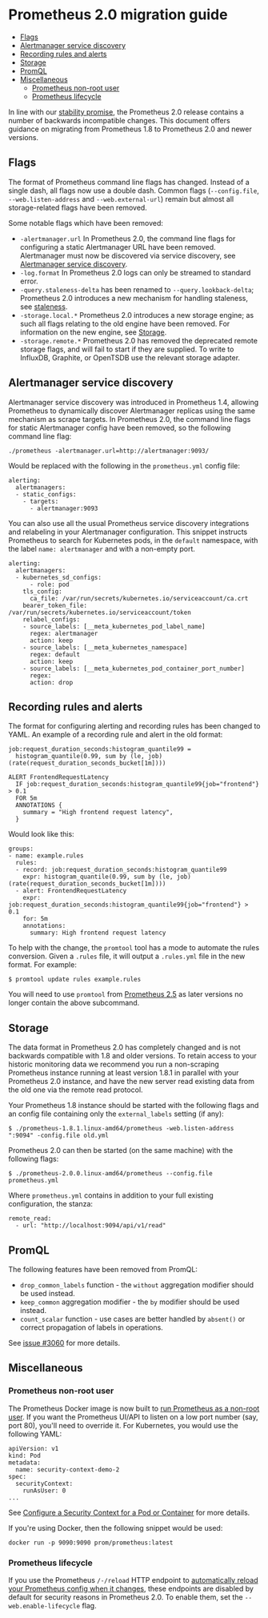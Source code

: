 # Prometheus 2.0 migration guide

- [Flags ](https://prometheus.io/docs/prometheus/latest/migration/#flags)
- [Alertmanager service discovery ](https://prometheus.io/docs/prometheus/latest/migration/#alertmanager-service-discovery)
- [Recording rules and alerts ](https://prometheus.io/docs/prometheus/latest/migration/#recording-rules-and-alerts)
- [Storage ](https://prometheus.io/docs/prometheus/latest/migration/#storage)
- [PromQL ](https://prometheus.io/docs/prometheus/latest/migration/#promql)
- [Miscellaneous ](https://prometheus.io/docs/prometheus/latest/migration/#miscellaneous)
  - [Prometheus non-root user ](https://prometheus.io/docs/prometheus/latest/migration/#prometheus-non-root-user)
  - [Prometheus lifecycle ](https://prometheus.io/docs/prometheus/latest/migration/#prometheus-lifecycle)

In line with our [stability promise](https://prometheus.io/blog/2016/07/18/prometheus-1-0-released/#fine-print), the Prometheus 2.0 release contains a number of backwards incompatible changes. This document offers guidance on migrating from Prometheus 1.8 to Prometheus 2.0 and newer versions.

## Flags

The format of Prometheus command line flags has changed. Instead of a single dash, all flags now use a double dash. Common flags (`--config.file`, `--web.listen-address` and `--web.external-url`) remain but almost all storage-related flags have been removed.

Some notable flags which have been removed:

- `-alertmanager.url` In Prometheus 2.0, the command line flags for configuring a static Alertmanager URL have been removed. Alertmanager must now be discovered via service discovery, see [Alertmanager service discovery](https://prometheus.io/docs/prometheus/latest/migration/#alertmanager-service-discovery).
- `-log.format` In Prometheus 2.0 logs can only be streamed to standard error.
- `-query.staleness-delta` has been renamed to `--query.lookback-delta`; Prometheus 2.0 introduces a new mechanism for handling staleness, see [staleness](https://prometheus.io/docs/prometheus/latest/querying/basics/#staleness).
- `-storage.local.*` Prometheus 2.0 introduces a new storage engine; as such all flags relating to the old engine have been removed.  For information on the new engine, see [Storage](https://prometheus.io/docs/prometheus/latest/migration/#storage).
- `-storage.remote.*` Prometheus 2.0 has removed the deprecated remote storage flags, and will fail to start if they are supplied. To write to InfluxDB, Graphite, or OpenTSDB use the relevant storage adapter.

## Alertmanager service discovery

Alertmanager service discovery was introduced in Prometheus 1.4, allowing Prometheus to dynamically discover Alertmanager replicas using the same mechanism as scrape targets. In Prometheus 2.0, the command line flags for static Alertmanager config have been removed, so the following command line flag:

```
./prometheus -alertmanager.url=http://alertmanager:9093/
```

Would be replaced with the following in the `prometheus.yml` config file:

```
alerting:
  alertmanagers:
  - static_configs:
    - targets:
      - alertmanager:9093
```

You can also use all the usual Prometheus service discovery integrations and relabeling in your Alertmanager configuration. This snippet instructs Prometheus to search for Kubernetes pods, in the `default` namespace, with the label `name: alertmanager` and with a non-empty port.

```
alerting:
  alertmanagers:
  - kubernetes_sd_configs:
      - role: pod
    tls_config:
      ca_file: /var/run/secrets/kubernetes.io/serviceaccount/ca.crt
    bearer_token_file: /var/run/secrets/kubernetes.io/serviceaccount/token
    relabel_configs:
    - source_labels: [__meta_kubernetes_pod_label_name]
      regex: alertmanager
      action: keep
    - source_labels: [__meta_kubernetes_namespace]
      regex: default
      action: keep
    - source_labels: [__meta_kubernetes_pod_container_port_number]
      regex:
      action: drop
```

## Recording rules and alerts

The format for configuring alerting and recording rules has been changed to YAML. An example of a recording rule and alert in the old format:

```
job:request_duration_seconds:histogram_quantile99 =
  histogram_quantile(0.99, sum by (le, job) (rate(request_duration_seconds_bucket[1m])))

ALERT FrontendRequestLatency
  IF job:request_duration_seconds:histogram_quantile99{job="frontend"} > 0.1
  FOR 5m
  ANNOTATIONS {
    summary = "High frontend request latency",
  }
```

Would look like this:

```
groups:
- name: example.rules
  rules:
  - record: job:request_duration_seconds:histogram_quantile99
    expr: histogram_quantile(0.99, sum by (le, job) (rate(request_duration_seconds_bucket[1m])))
  - alert: FrontendRequestLatency
    expr: job:request_duration_seconds:histogram_quantile99{job="frontend"} > 0.1
    for: 5m
    annotations:
      summary: High frontend request latency
```

To help with the change, the `promtool` tool has a mode to automate the rules conversion.  Given a `.rules` file, it will output a `.rules.yml` file in the new format. For example:

```
$ promtool update rules example.rules
```

You will need to use `promtool` from [Prometheus 2.5](https://github.com/prometheus/prometheus/releases/tag/v2.5.0) as later versions no longer contain the above subcommand.

## Storage

The data format in Prometheus 2.0 has completely changed and is not backwards compatible with 1.8 and older versions. To retain access to your historic monitoring data we recommend you run a non-scraping Prometheus instance running at least version 1.8.1 in parallel with your Prometheus 2.0 instance, and have the new server read existing data from the old one via the remote read protocol.

Your Prometheus 1.8 instance should be started with the following flags and an config file containing only the `external_labels` setting (if any):

```
$ ./prometheus-1.8.1.linux-amd64/prometheus -web.listen-address ":9094" -config.file old.yml
```

Prometheus 2.0 can then be started (on the same machine) with the following flags:

```
$ ./prometheus-2.0.0.linux-amd64/prometheus --config.file prometheus.yml
```

Where `prometheus.yml` contains in addition to your full existing configuration, the stanza:

```
remote_read:
  - url: "http://localhost:9094/api/v1/read"
```

## PromQL

The following features have been removed from PromQL:

- `drop_common_labels` function - the `without` aggregation modifier should be used instead.
- `keep_common` aggregation modifier - the `by` modifier should be used instead.
- `count_scalar` function - use cases are better handled by `absent()` or correct propagation of labels in operations.

See [issue #3060](https://github.com/prometheus/prometheus/issues/3060) for more details.

## Miscellaneous

### Prometheus non-root user

The Prometheus Docker image is now built to [run Prometheus as a non-root user](https://github.com/prometheus/prometheus/pull/2859). If you want the Prometheus UI/API to listen on a low port number (say, port 80), you'll need to override it. For Kubernetes, you would use the following YAML:

```
apiVersion: v1
kind: Pod
metadata:
  name: security-context-demo-2
spec:
  securityContext:
    runAsUser: 0
...
```

See [Configure a Security Context for a Pod or Container](https://kubernetes.io/docs/tasks/configure-pod-container/security-context/) for more details.

If you're using Docker, then the following snippet would be used:

```
docker run -p 9090:9090 prom/prometheus:latest
```

### Prometheus lifecycle

If you use the Prometheus `/-/reload` HTTP endpoint to [automatically reload your Prometheus config when it changes](https://prometheus.io/docs/prometheus/latest/configuration/configuration/), these endpoints are disabled by default for security reasons in Prometheus 2.0. To enable them, set the `--web.enable-lifecycle` flag.